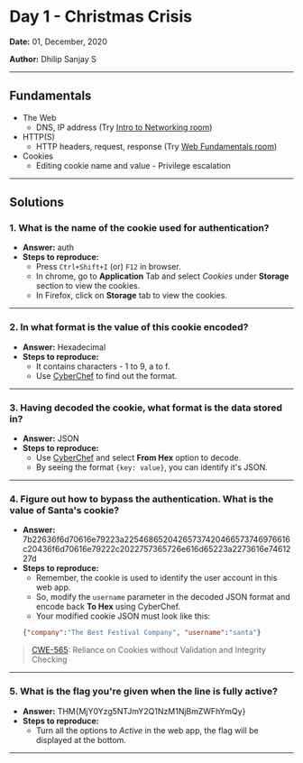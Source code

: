 # Day 1 - Christmas Crisis

**Date:** 01, December, 2020

**Author:** Dhilip Sanjay S

---
## Fundamentals
- The Web
	- DNS, IP address (Try [Intro to Networking room](https://tryhackme.com/room/introtonetworking))
- HTTP(S)
	- HTTP headers, request, response (Try [Web Fundamentals room](https://tryhackme.com/room/webfundamentals))
- Cookies
	- Editing cookie name and value - Privilege escalation
---
## Solutions
### 1. What is the name of the cookie used for authentication?
- **Answer:** auth
- **Steps to reproduce:**
	- Press `Ctrl+Shift+I` (or) `F12` in browser.
	-  In chrome, go to **Application** Tab and select _Cookies_ under **Storage** section to view the cookies.
	- In Firefox, click on **Storage** tab to view the cookies.

---
### 2. In what format is the value of this cookie encoded?
- **Answer:** Hexadecimal
- **Steps to reproduce:**
	- It contains characters - 1 to 9, a to f.
	- Use [CyberChef](https://gchq.github.io/CyberChef/) to find out the format.

---
### 3. Having decoded the cookie, what format is the data stored in?
- **Answer:** JSON
- **Steps to reproduce:**
	- Use [CyberChef](https://gchq.github.io/CyberChef/) and select **From Hex** option to decode.
	- By seeing the format `{key: value}`, you can identify it's JSON.

---
### 4. Figure out how to bypass the authentication. What is the value of Santa's cookie?
- **Answer:** 7b22636f6d70616e79223a22546865204265737420466573746976616c20436f6d70616e79222c2022757365726e616d65223a2273616e7461227d
- **Steps to reproduce:**
	- Remember, the cookie is used to identify the user account in this web app.
	- So, modify the `username` parameter in the decoded JSON format and encode back **To Hex** using CyberChef.
	- Your modified cookie JSON must look like this:
	```json
	{"company":"The Best Festival Company", "username":"santa"}
	```
> [CWE-565](https://cwe.mitre.org/data/definitions/565.html): Reliance on Cookies without Validation and Integrity Checking
---
### 5. What is the flag you're given when the line is fully active?
- **Answer:** THM{MjY0Yzg5NTJmY2Q1NzM1NjBmZWFhYmQy}
- **Steps to reproduce:**
	- Turn all the options to _Active_ in the web app, the flag will be displayed at the bottom.
	
---